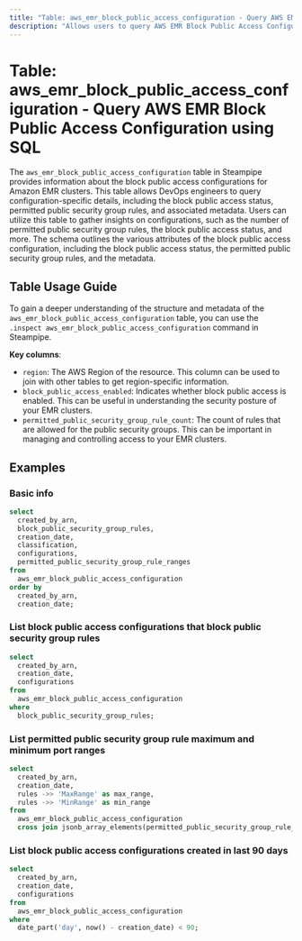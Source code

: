 ```yaml
---
title: "Table: aws_emr_block_public_access_configuration - Query AWS EMR Block Public Access Configuration using SQL"
description: "Allows users to query AWS EMR Block Public Access Configuration to retrieve details about the block public access configurations for EMR clusters."
---
```


# Table: aws_emr_block_public_access_configuration - Query AWS EMR Block Public Access Configuration using SQL

The `aws_emr_block_public_access_configuration` table in Steampipe provides information about the block public access configurations for Amazon EMR clusters. This table allows DevOps engineers to query configuration-specific details, including the block public access status, permitted public security group rules, and associated metadata. Users can utilize this table to gather insights on configurations, such as the number of permitted public security group rules, the block public access status, and more. The schema outlines the various attributes of the block public access configuration, including the block public access status, the permitted public security group rules, and the metadata.

## Table Usage Guide

To gain a deeper understanding of the structure and metadata of the `aws_emr_block_public_access_configuration` table, you can use the `.inspect aws_emr_block_public_access_configuration` command in Steampipe.

**Key columns**:

- `region`: The AWS Region of the resource. This column can be used to join with other tables to get region-specific information.
- `block_public_access_enabled`: Indicates whether block public access is enabled. This can be useful in understanding the security posture of your EMR clusters.
- `permitted_public_security_group_rule_count`: The count of rules that are allowed for the public security groups. This can be important in managing and controlling access to your EMR clusters.

## Examples

### Basic info

```sql
select
  created_by_arn,
  block_public_security_group_rules,
  creation_date,
  classification,
  configurations,
  permitted_public_security_group_rule_ranges
from
  aws_emr_block_public_access_configuration
order by
  created_by_arn,
  creation_date;
```

### List block public access configurations that block public security group rules

```sql
select
  created_by_arn,
  creation_date,
  configurations
from
  aws_emr_block_public_access_configuration
where
  block_public_security_group_rules;
```

### List permitted public security group rule maximum and minimum port ranges

```sql
select
  created_by_arn,
  creation_date,
  rules ->> 'MaxRange' as max_range,
  rules ->> 'MinRange' as min_range
from
  aws_emr_block_public_access_configuration
  cross join jsonb_array_elements(permitted_public_security_group_rule_ranges) as rules;
```

### List block public access configurations created in last 90 days

```sql
select
  created_by_arn,
  creation_date,
  configurations
from
  aws_emr_block_public_access_configuration
where
  date_part('day', now() - creation_date) < 90;
```
